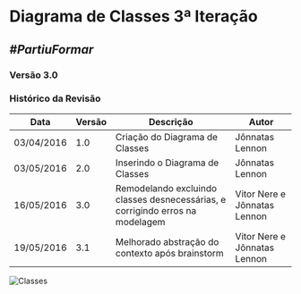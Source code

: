 # **Diagrama de Classes 3ª Iteração**

##  ***#PartiuFormar***

### **Versão 3.0**

### Histórico da Revisão
Data|Versão|Descrição|Autor
----|------|---------|------------------
03/04/2016| 1.0 |Criação do Diagrama de Classes|Jônnatas Lennon
03/05/2016| 2.0 |Inserindo o Diagrama de Classes|Jônnatas Lennon
16/05/2016|3.0|Remodelando excluindo classes desnecessárias, e corrigindo erros na modelagem|Vitor Nere e Jônnatas Lennon
19/05/2016|3.1|Melhorado abstração do contexto após brainstorm|Vitor Nere e Jônnatas Lennon

![Classes](http://i.imgur.com/p6ZfgE4.png)